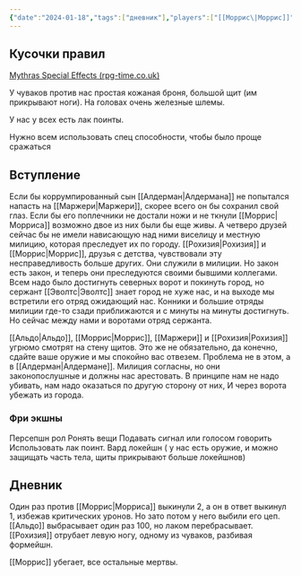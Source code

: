 ```yaml
---
{"date":"2024-01-18","tags":["дневник"],"players":["[[Моррис\|Моррис]]","[[Альдо\|Альдо]]","[[Рохизия\|Рохизия]]","[[Маржери\|Маржери]]"],"campaign":"Oneshots/Mythras","world-date":null,"world-time-start":null,"dg-publish":true,"permalink":"/18-yanvarya-2024/","dgPassFrontmatter":true}
---
```


## Кусочки правил
[Mythras Special Effects (rpg-time.co.uk)](https://www.rpg-time.co.uk/MythrasEffects/#/)

У чуваков против нас простая кожаная броня, большой щит (им прикрывают ноги). На головах очень железные шлемы.

У нас у всех есть лак поинты. 

Нужно всем использовать спец способности, чтобы было проще сражаться

## Вступление
Если бы коррумпированный сын [[Алдерман\|Алдермана]] не попытался напасть на [[Маржери\|Маржери]], скорее всего он бы сохранил свой глаз. Если бы его поплечники не достали ножи и не ткнули [[Моррис\|Морриса]] возможно двое из них были бы еще живы. А четверо друзей сейчас бы не имели нависающую над ними виселицу и местную милицию, которая преследует их по городу. [[Рохизия\|Рохизия]] и [[Моррис\|Моррис]], друзья с детства, чувствовали эту несправедливость больше других. Они служили в милиции. Но закон есть закон, и теперь они преследуются своими бывшими коллегами. Всем надо было достигнуть северных ворот и покинуть город, но сержант [[Эволтс\|Эволтс]] знает город не хуже нас, и на выходе мы встретили его отряд ожидающий нас. Конники и большие отряды милиции где-то сзади приближаются и с минуты на минуты достигнуть. Но сейчас между нами и воротами отряд сержанта. 

[[Альдо\|Альдо]], [[Моррис\|Моррис]], [[Маржери]] и [[Рохизия\|Рохизия]] угрюмо смотрят на стену щитов. Это же не обязательно, да конечно, сдайте ваше оружие и мы спокойно вас отвезем. Проблема не в этом, а в [[Алдерман\|Алдермане]]. Милиция согласны, но они законопослушные и должны нас арестовать. В принципе нам не надо убивать, нам надо оказаться по другую сторону от них, И через ворота убежать из города. 

### Фри экшны
Персепшн рол
Ронять вещи
Подавать сигнал или голосом говорить
Использовать лак поинт.
Вард локейшн ( у нас есть оружие, и можно защищать часть тела,  щиты прикрывают больше локейшнов)

## Дневник
Один раз против [[Моррис\|Морриса]] выкинули 2, а он в ответ выкинул 1, избежав критических уронов. Но зато потом у него выбили его цеп. [[Альдо]] выбрасывает один раз 100, но лаком перебрасывает. [[Рохизия]] отрубает левую ногу, одному из чуваков, разбивая формейшн.

[[Моррис]] убегает, все остальные мертвы. 